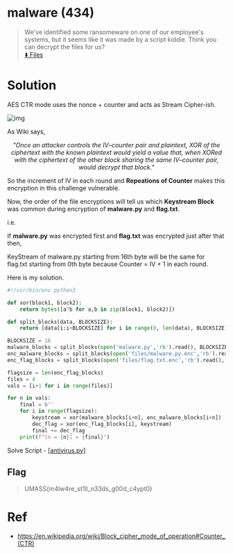 # malware (434)
> We've identified some ransomeware on one of our employee's systems, but it seems like it was made by a script kiddie. Think you can decrypt the files for us? <br>
> [:arrow_down: Files](malware.zip)

# Solution
AES CTR mode uses the nonce + counter and acts as Stream Cipher-ish.

![img](https://upload.wikimedia.org/wikipedia/commons/thumb/4/4d/CTR_encryption_2.svg/902px-CTR_encryption_2.svg.png)

As Wiki says,

<p align="center"><i>
    "Once an attacker controls the IV–counter pair and plaintext, XOR of the ciphertext with the known plaintext would yield a value that,
    when XORed with the ciphertext of the other block sharing the same IV–counter pair, would decrypt that block."
</i></p>

So the increment of IV in each round and **Repeations of Counter** makes this encryption in this challenge vulnerable.

Now, the order of the file encryptions will tell us which **Keystream Block** was common during encryption of **malware.py** and **flag.txt**.

i.e.

If **malware.py** was encrypted first and **flag.txt** was encrypted just after that then,

KeyStream of malware.py starting from 16th byte will be the same for flag.txt starting from 0th byte because Counter = IV + 1 in each round.

Here is my solution.
```py
#!/usr/bin/env python3

def xor(block1, block2):
	return bytes([a^b for a,b in zip(block1, block2)])

def split_blocks(data, BLOCKSIZE):
	return [data[i:i+BLOCKSIZE] for i in range(0, len(data), BLOCKSIZE)]

BLOCKSIZE = 16
malware_blocks = split_blocks(open('malware.py','rb').read(), BLOCKSIZE)
enc_malware_blocks = split_blocks(open('files/malware.py.enc','rb').read(), BLOCKSIZE)
enc_flag_blocks = split_blocks(open('files/flag.txt.enc','rb').read(), BLOCKSIZE)

flagsize = len(enc_flag_blocks)
files = 4
vals = [i+1 for i in range(files)]

for n in vals:
	final = b''
	for i in range(flagsize):
		keystream = xor(malware_blocks[i+n], enc_malware_blocks[i+n])
		dec_flag = xor(enc_flag_blocks[i], keystream)
		final += dec_flag
	print(f"[n = {n}] = {final}")

```


Solve Script - [[antivirus.py]](antivirus.py)

## Flag
> UMASS{m4lw4re_st1ll_n33ds_g00d_c4ypt0}

# Ref
- https://en.wikipedia.org/wiki/Block_cipher_mode_of_operation#Counter_(CTR)
